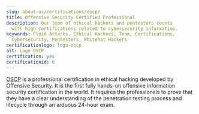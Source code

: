 ```yaml
---
slug: about-us/certifications/oscp/
title: Offensive Security Certified Professional
description: Our team of ethical hackers and pentesters counts
  with high certifications related to cybersecurity information.
keywords: Fluid Attacks, Ethical Hackers, Team, Certifications,
  Cybersecurity, Pentesters, Whitehat Hackers
certificationlogo: logo-oscp
alt: Logo OSCP
certification: yes
certificationid: 6
---
```


[OSCP](https://www.offensive-security.com/pwk-oscp/)
is a professional certification in ethical hacking
developed by Offensive Security.
It is the first fully hands-on offensive information security certification
in the world.
It requires the professionals to prove
that they have a clear understanding of the penetration testing process
and lifecycle
through an arduous 24-hour exam.
